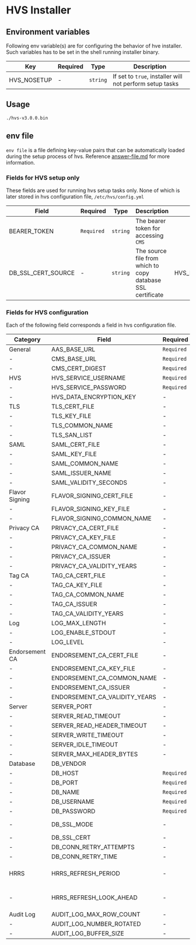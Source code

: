 # HVS Installer

## Environment variables

Following env variable(s) are for configuring the behavior of hve installer. Such variables has to
be set in the shell running installer binary.

 Key | Required | Type | Description 
-----|----------|------|-------------
 HVS_NOSETUP | - | `string` | If set to `true`, installer will not perform setup tasks

## Usage
```shell
./hvs-v3.0.0.bin
```

## env file

`env file` is a file defining key-value pairs that can be automatically loaded during the setup process of hvs.
Reference [answer-file.md](../shared/setup/answer-file.md) for more information.

### Fields for HVS setup only

These fields are used for running hvs setup tasks only. None of which is later stored in hvs configuration file,
`/etc/hvs/config.yml`

Field | Required | Type | Description | Alternative
------|----------|------|-------------|-------------
BEARER_TOKEN | `Required` | `string` | The bearer token for accessing `CMS` |
DB_SSL_CERT_SOURCE | - |`string` | The source file from which to copy database SSL certificate | HVS_DB_SSL_CERT_SOURCE

### Fields for HVS configuration

Each of the following field corresponds a field in hvs configuration file. 

Category | Field | Required | Type | Default | Alternative
---------|-------|----------|------|---------|-------------
General | AAS_BASE_URL | `Required` | `string` | | AAS_API_URL
\- | CMS_BASE_URL | `Required` |`string` | |
\- | CMS_CERT_DIGEST | `Required` |`string` | |
HVS | HVS_SERVICE_USERNAME | `Required` |`string` | |
\- | HVS_SERVICE_PASSWORD | `Required` |`string` | |
\- | HVS_DATA_ENCRYPTION_KEY | - |`string` | |
TLS | TLS_CERT_FILE | - |`string` | |
\- | TLS_KEY_FILE | - |`string` | |
\- | TLS_COMMON_NAME | - |`string` | |
\- | TLS_SAN_LIST | - |`string` | | SAN_LIST
SAML | SAML_CERT_FILE | - |`string` | |
\- | SAML_KEY_FILE | - |`string` | |
\- | SAML_COMMON_NAME | - |`string` | |
\- | SAML_ISSUER_NAME | - |`string` | |
\- | SAML_VALIDITY_SECONDS | - |`int` | 86400 |
Flavor Signing | FLAVOR_SIGNING_CERT_FILE | - |`string` || 
\- | FLAVOR_SIGNING_KEY_FILE | - |`string` | |
\- | FLAVOR_SIGNING_COMMON_NAME | - |`string` | |
Privacy CA | PRIVACY_CA_CERT_FILE | - |`string` | |
\- | PRIVACY_CA_KEY_FILE | - |`string` | |
\- | PRIVACY_CA_COMMON_NAME | - |`string` | |
\- | PRIVACY_CA_ISSUER | - |`string` | |
\- | PRIVACY_CA_VALIDITY_YEARS | - |`int` | |
Tag CA | TAG_CA_CERT_FILE | - |`string` | |
\- | TAG_CA_KEY_FILE | - |`string` | |
\- | TAG_CA_COMMON_NAME | - |`string` | |
\- | TAG_CA_ISSUER | - |`string` | |
\- | TAG_CA_VALIDITY_YEARS | - |`int` | |
Log | LOG_MAX_LENGTH | - |`int` | |
\- | LOG_ENABLE_STDOUT | - |`bool` | |
\- | LOG_LEVEL | - |`string` | |
Endorsement CA | ENDORSEMENT_CA_CERT_FILE | - |`string` | |
\- | ENDORSEMENT_CA_KEY_FILE | - |`string` | |
\- | ENDORSEMENT_CA_COMMON_NAME | - |`string` | |
\- | ENDORSEMENT_CA_ISSUER | - |`string` | |
\- | ENDORSEMENT_CA_VALIDITY_YEARS | - |`int` | |
Server | SERVER_PORT | - |`int` | |
\- | SERVER_READ_TIMEOUT | - |`Duration` | | HVS_SERVER_READ_TIMEOUT
\- | SERVER_READ_HEADER_TIMEOUT | - |`Duration` | | HVS_SERVER_READ_HEADER_TIMEOUT
\- | SERVER_WRITE_TIMEOUT | - |`Duration` | | HVS_SERVER_WRITE_TIMEOUT
\- | SERVER_IDLE_TIMEOUT | - |`Duration` | | HVS_SERVER_IDLE_TIMEOUT
\- | SERVER_MAX_HEADER_BYTES | - |`int` | | HVS_SERVER_MAX_HEADER_BYTES
Database | DB_VENDOR |  |`string` | | HVS_DB_VENDOR
\- | DB_HOST | `Required` |`string` | | HVS_DB_HOSTNAME
\- | DB_PORT | `Required` |`int` | | HVS_DB_PORT
\- | DB_NAME | `Required` |`string` | | HVS_DB_NAME
\- | DB_USERNAME | `Required` |`string` | | HVS_DB_USERNAME
\- | DB_PASSWORD | `Required` |`string` | | HVS_DB_PASSWORD
\- | DB_SSL_MODE | - |`string` | verify-full | HVS_DB_SSL_MODE
\- | DB_SSL_CERT | - |`string` | | HVS_DB_SSLCERT
\- | DB_CONN_RETRY_ATTEMPTS | - |`int` | 4 |
\- | DB_CONN_RETRY_TIME | - |`int` | 1 |
HRRS | HRRS_REFRESH_PERIOD | - |`Duration` | 2 minutes ("2m")|
\- | HRRS_REFRESH_LOOK_AHEAD | - |`Duration` | 5 minutes ("5m")|
Audit Log | AUDIT_LOG_MAX_ROW_COUNT | - | `int` | 10000
\- | AUDIT_LOG_NUMBER_ROTATED | - | `int` | 10
\- | AUDIT_LOG_BUFFER_SIZE | - | `int` | 5000
